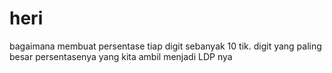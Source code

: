 # heri
bagaimana membuat persentase tiap digit sebanyak 10 tik. digit yang paling besar persentasenya yang kita ambil menjadi LDP nya
